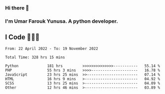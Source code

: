 ### Hi there 👋
### I'm Umar Farouk Yunusa. A python developer.
## I Code 👨🏻‍💻

<!--START_SECTION:waka-->

```text
From: 22 April 2022 - To: 19 November 2022

Total Time: 328 hrs 15 mins

Python             181 hrs         >>>>>>>>>>>>>>-----------   55.14 %
PHP                55 hrs 3 mins   >>>>---------------------   16.78 %
JavaScript         23 hrs 25 mins  >>-----------------------   07.14 %
HTML               16 hrs 9 mins   >------------------------   04.92 %
SCSS               13 hrs 25 mins  >------------------------   04.09 %
Other              12 hrs 46 mins  >------------------------   03.89 %
```

<!--END_SECTION:waka-->

<!--
**umarfarouk98/umarfarouk98** is a ✨ _special_ ✨ repository because its `README.md` (this file) appears on your GitHub profile.

Here are some ideas to get you started:

- 🔭 I’m currently working on ...
- 🌱 I’m currently learning ...
- 👯 I’m looking to collaborate on ...
- 🤔 I’m looking for help with ...
- 💬 Ask me about ...
- 📫 How to reach me: ...
- 😄 Pronouns: ...
- ⚡ Fun fact: ...
-->
